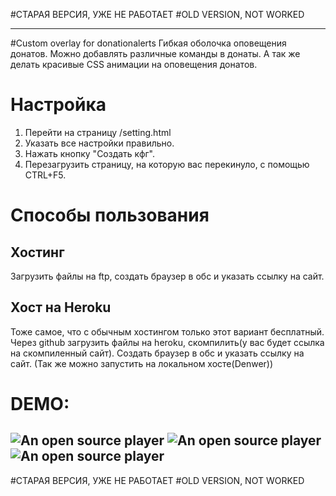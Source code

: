 #СТАРАЯ ВЕРСИЯ, УЖЕ НЕ РАБОТАЕТ
#OLD VERSION, NOT WORKED

---

#Custom overlay for donationalerts
Гибкая оболочка оповещения донатов.
Можно добавлять различные команды в донаты.
А так же делать красивые CSS анимации на оповещения донатов.

# Настройка
1) Перейти на страницу /setting.html
2) Указать все настройки правильно.
3) Нажать кнопку "Создать кфг".
4) Перезагрузить страницу, на которую вас перекинуло, с помощью CTRL+F5.
# Способы пользования
## Хостинг
Загрузить файлы на ftp, создать браузер в обс и указать ссылку на сайт.
## Хост на Heroku
Тоже самое, что с обычным хостингом только этот вариант бесплатный. Через github загрузить файлы на heroku, скомпилить(у вас будет ссылка на скомпиленный сайт). Создать браузер в обс и указать ссылку на сайт.
(Так же можно запустить на локальном хосте(Denwer))

# DEMO: 
![An open source player](https://i.imgur.com/xyZ0ji4.gif)
![An open source player](https://i.imgur.com/X7pNUz0.gif)
![An open source player](https://i.imgur.com/XO8wUKP.gif)
---
#СТАРАЯ ВЕРСИЯ, УЖЕ НЕ РАБОТАЕТ
#OLD VERSION, NOT WORKED
